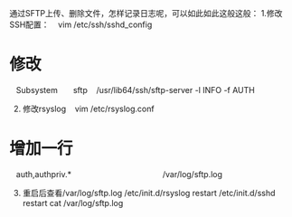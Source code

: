 通过SFTP上传、删除文件，怎样记录日志呢，可以如此如此这般这般：
1.修改SSH配置：
   vim /etc/ssh/sshd_config
# 修改

   Subsystem       sftp    /usr/lib64/ssh/sftp-server -l INFO -f AUTH

2. 修改rsyslog
   vim /etc/rsyslog.conf
# 增加一行
   auth,authpriv.*                                         /var/log/sftp.log

3. 重启后查看/var/log/sftp.log
/etc/init.d/rsyslog restart
/etc/init.d/sshd restart
cat /var/log/sftp.log